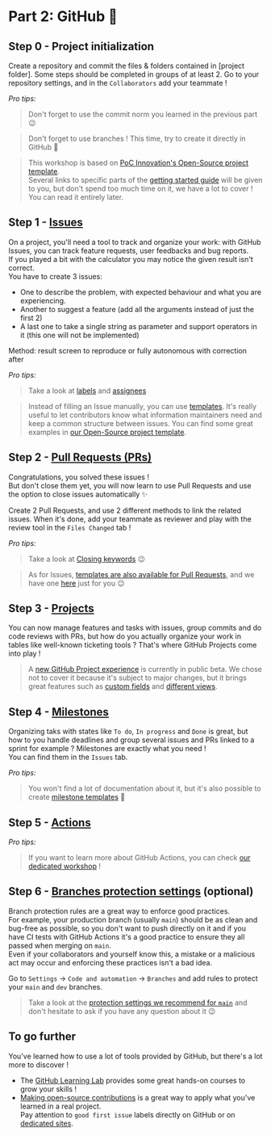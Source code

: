 # Part 2: GitHub :rocket:

## Step 0 - Project initialization
Create a repository and commit the files & folders contained in [project folder].
Some steps should be completed in groups of at least 2.
Go to your repository settings, and in the `Collaborators` add your teammate !

<i>Pro tips:</i>
> Don't forget to use the commit norm you learned in the previous part :wink:

> Don't forget to use branches ! This time, try to create it directly in GitHub :rocket:

> This workshop is based on [PoC Innovation's Open-Source project template](https://github.com/PoCInnovation/open-source-project-template).  
Several links to specific parts of the [getting started guide](https://github.com/PoCInnovation/open-source-project-template/blob/main/.github/getting-started.md) will be given to you, but don't spend too much time on it, we have a lot to cover ! You can read it entirely later.

## Step 1 - [Issues](https://docs.github.com/en/issues/tracking-your-work-with-issues/about-issues)
On a project, you'll need a tool to track and organize your work: with GitHub Issues, you can track feature requests, user feedbacks and bug reports.  
If you played a bit with the calculator you may notice the given result isn't correct.  
You have to create 3 issues:
- One to describe the problem, with expected behaviour and what you are experiencing.
- Another to suggest a feature (add all the arguments instead of just the first 2)
- A last one to take a single string as parameter and support operators in it (this one will not be implemented)

Method: result screen to reproduce or fully autonomous with correction after

<i>Pro tips:</i>
> Take a look at [labels](https://docs.github.com/en/issues/using-labels-and-milestones-to-track-work/managing-labels) and [assignees](https://docs.github.com/en/issues/tracking-your-work-with-issues/assigning-issues-and-pull-requests-to-other-github-users)

> Instead of filling an Issue manually, you can use [templates](https://docs.github.com/en/communities/using-templates-to-encourage-useful-issues-and-pull-requests/configuring-issue-templates-for-your-repository). It's really useful to let contributors know what information maintainers need and keep a common structure between issues. You can find some great examples in [our Open-Source project template](https://github.com/PoCInnovation/open-source-project-template/tree/main/.github/ISSUE_TEMPLATE).

## Step 2 - [Pull Requests (PRs)](https://docs.github.com/en/pull-requests/collaborating-with-pull-requests/proposing-changes-to-your-work-with-pull-requests/about-pull-requests)
Congratulations, you solved these issues !  
But don't close them yet, you will now learn to use Pull Requests and use the option to close issues automatically :sparkles:

Create 2 Pull Requests, and use 2 different methods to link the related issues.
When it's done, add your teammate as reviewer and play with the review tool in the `Files Changed` tab !

<i>Pro tips:</i>

> Take a look at [Closing keywords](https://docs.github.com/en/get-started/writing-on-github/working-with-advanced-formatting/using-keywords-in-issues-and-pull-requests) 😉

> As for Issues, [templates are also available for Pull Requests](https://docs.github.com/en/communities/using-templates-to-encourage-useful-issues-and-pull-requests/creating-a-pull-request-template-for-your-repository), and we have one [here](https://github.com/PoCInnovation/open-source-project-template/blob/main/.github/pull_request_template.md) just for you 😉

## Step 3 - [Projects](https://docs.github.com/en/issues/organizing-your-work-with-project-boards/managing-project-boards/about-project-boards)
You can now manage features and tasks with issues, group commits and do code reviews with PRs, but how do you actually organize
your work in tables like well-known ticketing tools ? That's where GitHub Projects come into play !

> A [new GitHub Project experience](https://docs.github.com/en/issues/trying-out-the-new-projects-experience/about-projects) is currently in public beta. We chose not to cover it because it's subject to major changes, but it brings great features such as [custom fields](https://docs.github.com/en/issues/trying-out-the-new-projects-experience/about-projects#adding-metadata-to-your-tasks) and [different views](https://docs.github.com/en/issues/trying-out-the-new-projects-experience/about-projects#adding-metadata-to-your-tasks).

## Step 4 - [Milestones](https://docs.github.com/en/issues/using-labels-and-milestones-to-track-work/about-milestones)
Organizing taks with states like `To do`, `In progress` and `Done` is great, but how to you handle deadlines and group several issues and PRs
linked to a sprint for example ? Milestones are exactly what you need !  
You can find them in the `Issues` tab.

<i>Pro tips:</i>
> You won't find a lot of documentation about it, but it's also possible to create [milestone templates](https://github.com/PoCInnovation/open-source-project-template/blob/main/.github/milestone_template.md) 🚀

## Step 5 - [Actions](https://docs.github.com/en/actions/learn-github-actions/understanding-github-actions)
<i>Pro tips:</i>
> If you want to learn more about GitHub Actions, you can check [our dedicated workshop](https://github.com/PoCInnovation/Workshops/tree/24.Git_Github/software/05.Actions) !

## Step 6 - [Branches protection settings](https://docs.github.com/en/repositories/configuring-branches-and-merges-in-your-repository/defining-the-mergeability-of-pull-requests/about-protected-branches) (optional)
Branch protection rules are a great way to enforce good practices.  
For example, your production branch (usually `main`) should be as clean and bug-free as possible, so you don't want to push directly on it and if you have CI tests with GitHub Actions it's a good practice to ensure they all passed when merging on `main`.  
Even if your collaborators and yourself know this, a mistake or a malicious act may occur and enforcing these practices isn't a bad idea.

Go to `Settings` -> `Code and automation` -> `Branches` and add rules to protect your `main` and `dev` branches.
> Take a look at the [protection settings we recommend for `main`](https://github.com/PoCInnovation/open-source-project-template/blob/main/.github/getting-started.md#branches) and don't hesitate to ask if you have any question about it 😉

## To go further
You've learned how to use a lot of tools provided by GitHub, but there's a lot more to discover !

- The [GitHub Learning Lab](https://lab.github.com/) provides some great hands-on courses to grow your skills !  
- [Making open-source contributions](https://docs.github.com/en/get-started/exploring-projects-on-github/finding-ways-to-contribute-to-open-source-on-github) is a great way to apply what you've learned in a real project.  
  Pay attention to `good first issue` labels directly on GitHub or on [dedicated sites](https://goodfirstissue.dev/).
